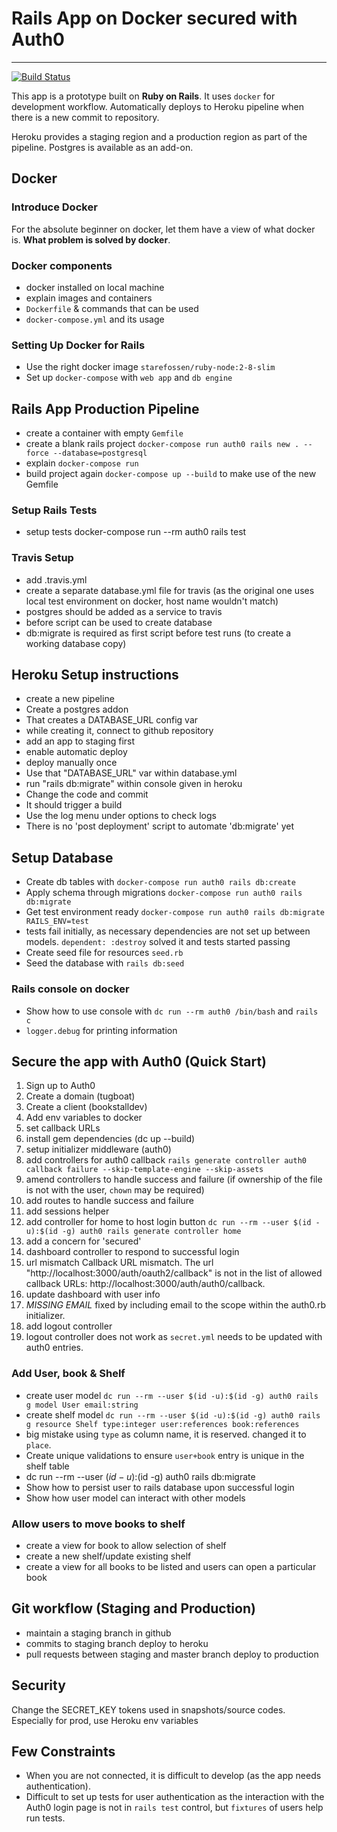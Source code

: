 # Rails App on Docker secured with Auth0
---
[![Build Status](https://travis-ci.org/vijayabharathib/auth0_rails_docker.svg?branch=staging)](https://travis-ci.org/vijayabharathib/auth0_rails_docker)

This app is a prototype built on **Ruby on Rails**. It uses `docker` for development workflow. Automatically deploys to Heroku pipeline when there is a new commit to repository.

Heroku provides a staging region and a production region as part of the pipeline. Postgres is available as an add-on.

## Docker

### Introduce Docker
For the absolute beginner on docker, let them have a view of what docker is. **What problem is solved by docker**. 

### Docker components

* docker installed on local machine
* explain images and containers
* `Dockerfile` & commands that can be used
* `docker-compose.yml` and its usage

### Setting Up Docker for Rails
* Use the right docker image `starefossen/ruby-node:2-8-slim`
* Set up `docker-compose` with `web app` and `db engine`

## Rails App Production Pipeline
* create a container with empty `Gemfile`
* create a blank rails project `docker-compose run auth0 rails new . --force --database=postgresql`
* explain `docker-compose run` 
* build project again `docker-compose up --build` to make use of the new Gemfile 


### Setup Rails Tests
* setup tests
docker-compose run --rm auth0 rails test


### Travis Setup
* add .travis.yml
* create a separate database.yml file for travis (as the original one uses local test environment on docker, host name wouldn't match)
* postgres should be added as a service to travis
* before script can be used to create database
* db:migrate is required as first script before test runs (to create a working database copy)

## Heroku Setup instructions

* create a new pipeline
* Create a postgres addon
* That creates a DATABASE_URL config var
* while creating it, connect to github repository
* add an app to staging first
* enable automatic deploy
* deploy manually once
* Use that "DATABASE_URL" var within database.yml
* run "rails db:migrate" within console given in heroku
* Change the code and commit
* It should trigger a build
* Use the log menu under options to check logs
* There is no 'post deployment' script to automate 'db:migrate' yet


## Setup Database
* Create db tables with `docker-compose run auth0 rails db:create`
* Apply schema through migrations `docker-compose run auth0 rails db:migrate`
* Get test environment ready `docker-compose run auth0 rails db:migrate RAILS_ENV=test`
* tests fail initially, as necessary dependencies are not set up between models. `dependent: :destroy` solved it and tests started passing
* Create seed file for resources `seed.rb`
* Seed the database with `rails db:seed`

### Rails console on docker
* Show how to use console with `dc run --rm auth0 /bin/bash` and `rails c`
* `logger.debug` for printing information

## Secure the app with Auth0 (Quick Start)
1. Sign up to Auth0
2. Create a domain (tugboat)
3. Create a client (bookstalldev)
4. Add env variables to docker
5. set callback URLs
6. install gem dependencies (dc up --build)
7. setup initializer middleware (auth0)
8. add controllers for auth0 callback `rails generate controller auth0 callback failure --skip-template-engine --skip-assets`
9. amend controllers to handle success and failure (if ownership of the file is not with the user, `chown` may be required)
10. add routes to handle success and failure
11. add sessions helper
12. add controller for home to host login button `dc run --rm --user $(id -u):$(id -g) auth0 rails generate controller home`
13. add a concern for 'secured'
14. dashboard controller to respond to successful login
15. url mismatch
Callback URL mismatch.
The url "http://localhost:3000/auth/oauth2/callback" is not in the list of allowed callback URLs: http://localhost:3000/auth/auth0/callback.
16. update dashboard with user info
17. *MISSING EMAIL* fixed by including email to the scope within the auth0.rb initializer.
18. add logout controller
19. logout controller does not work as `secret.yml` needs to be updated with auth0 entries.

### Add User, book & Shelf 
* create user model `dc run --rm --user $(id -u):$(id -g) auth0 rails g model User email:string`
* create shelf model `dc run --rm --user $(id -u):$(id -g) auth0 rails g resource Shelf type:integer user:references book:references`
* big mistake using `type` as column name, it is reserved. changed it to `place`.
* Create unique validations to ensure `user+book` entry is unique in the shelf table
* dc run --rm --user $(id -u):$(id -g) auth0 rails db:migrate 
* Show how to persist user to rails database upon successful login
* Show how user model can interact with other models

### Allow users to move books to shelf
* create a view for book to allow selection of shelf
* create a new shelf/update existing shelf
* create a view for all books to be listed and users can open a particular book


## Git workflow (Staging and Production)
* maintain a staging branch in github
* commits to staging branch deploy to heroku
* pull requests between staging and master branch deploy to production


## Security
Change the SECRET_KEY tokens used in snapshots/source codes. Especially for prod, use Heroku env variables

## Few Constraints
* When you are not connected, it is difficult to develop (as the app needs authentication).
* Difficult to set up tests for user authentication as the interaction with the Auth0 login page is not in `rails test` control, but `fixtures` of users help run tests.

